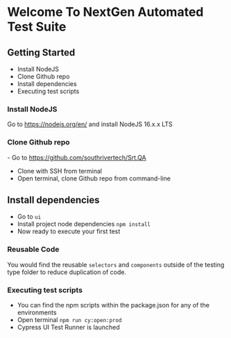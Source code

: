 # Welcome To NextGen Automated Test Suite

## Getting Started
- Install NodeJS
- Clone Github repo
- Install dependencies 
- Executing test scripts

### Install NodeJS

Go to https://nodejs.org/en/ and install NodeJS 16.x.x LTS

### Clone Github repo

*-* Go to https://github.com/southrivertech/Srt.QA
* Clone with SSH from terminal 
* Open terminal, clone Github repo from command-line


## Install dependencies

* Go to `ui`
* Install project node dependencies `npm install`
* Now ready to execute your first test

### Reusable Code 

You would find the reusable `selectors` and `components` outside of the testing type folder to reduce duplication of code. 

### Executing test scripts

* You can find the npm scripts within the package.json for any of the environments
* Open terminal `npm run cy:open:prod`
* Cypress UI Test Runner is launched



